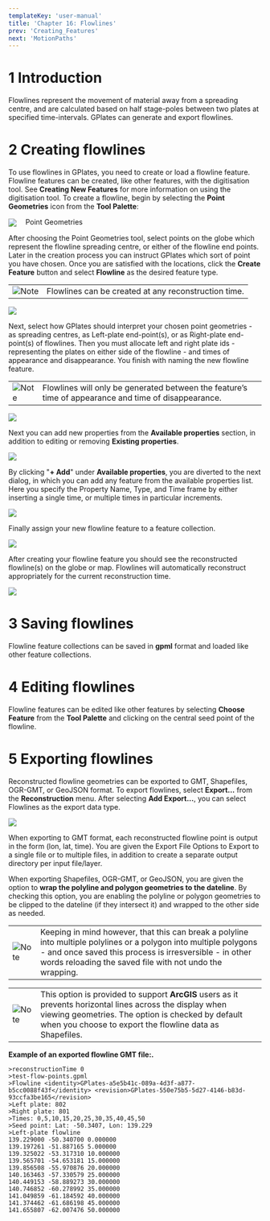 ```yaml
---
templateKey: 'user-manual'
title: 'Chapter 16: Flowlines'
prev: 'Creating_Features'
next: 'MotionPaths'
---
```


1 Introduction
============

Flowlines represent the movement of material away from a spreading centre, and are calculated based on half stage-poles between two plates at specified time-intervals. GPlates can generate and export flowlines.

2 Creating flowlines
==================

To use flowlines in GPlates, you need to create or load a flowline feature. Flowline features can be created, like other features, with the digitisation tool. See **Creating New Features** for more information on using the digitisation tool. To create a flowline, begin by selecting the **Point Geometries** icon from the **Tool Palette**:

<span style="display:inline-block; width:30px; vertical-align:middle;"><img src="icons/digitise_multipoint_35.png" /> </span> Point Geometries

After choosing the Point Geometries tool, select points on the globe which represent the flowline spreading centre, or either of the flowline end points. Later in the creation process you can instruct GPlates which sort of point you have chosen. Once you are satisfied with the locations, click the **Create Feature** button and select **Flowline** as the desired feature type.

<table class ="note">
   <tbody>
      <tr>
         <td class="icon">
            <img src="./images/icons/note.png" alt="Note">
         </td>
         <td class="content" >Flowlines can be created at any reconstruction time.</td>
      </tr>
   </tbody>
</table>

![](screenshots/CreateFeatureFlowline1.win32.png)

Next, select how GPlates should interpret your chosen point geometries - as spreading centres, as Left-plate end-point(s), or as Right-plate end-point(s) of flowlines. Then you must allocate left and right plate ids - representing the plates on either side of the flowline - and times of appearance and disappearance. You finish with naming the new flowline feature. 

<table class ="note">
   <tbody>
      <tr>
         <td class="icon">
            <img src="./images/icons/note.png" alt="Note">
         </td>
         <td class="content" >Flowlines will only be generated between the feature’s time of appearance and time of disappearance.</td>
      </tr>
   </tbody>
</table>

![](screenshots/CreateFeatureFlowline2.win32.png)

Next you can add new properties from the **Available properties** section, in addition to editing or removing **Existing properties**.

![](screenshots/CreateFeatureFlowline3.win32.png)

By clicking "**+ Add**" under **Available properties**, you are diverted to the next dialog, in which you can add any feature from the available properties list. Here you specify the Property Name, Type, and Time frame by either inserting a single time, or multiple times in particular increments. 

![](screenshots/CreateFeatureFlowline4.win32.png)

Finally assign your new flowline feature to a feature collection.

![](screenshots/CreateFeatureFlowline5.win32.png)

After creating your flowline feature you should see the reconstructed flowline(s) on the globe or map. Flowlines will automatically reconstruct appropriately for the current reconstruction time.

![](screenshots/FlowlineScreenshot.win32.png)

3 Saving flowlines
================

Flowline feature collections can be saved in **gpml** format and loaded like other feature collections.

4 Editing flowlines
=================

Flowline features can be edited like other features by selecting **Choose Feature** from the **Tool Palette** and clicking on the central seed point of the flowline.

5 Exporting flowlines
===================

Reconstructed flowline geometries can be exported to GMT, Shapefiles, OGR-GMT, or GeoJSON format. To export flowlines, select **Export…** from the **Reconstruction** menu. After selecting **Add Export...**, you can select Flowlines as the export data type.

![](screenshots/FlowlineExport.win32.png)

When exporting to GMT format, each reconstructed flowline point is output in the form (lon, lat, time). You are given the Export File Options to Export to a single file or to multiple files, in addition to create a separate output directory per input file/layer. 

When exporting Shapefiles, OGR-GMT, or GeoJSON, you are given the option to **wrap the polyline and polygon geometries to the dateline**. By checking this option, you are enabling the polyline or polygon geometries to be clipped to the dateline (if they intersect it) and wrapped to the other side as needed. 

<table class ="note">
   <tbody>
      <tr>
         <td class="icon">
            <img src="./images/icons/note.png" alt="Note">
         </td>
         <td class="content" >Keeping in mind however, that this can break a polyline into multiple polylines or a polygon into multiple polygons - and once saved this process is irresversible - in other words reloading the saved file with not undo the wrapping. </td>
      </tr>
   </tbody>
</table>

<table class ="note">
   <tbody>
      <tr>
         <td class="icon">
            <img src="./images/icons/note.png" alt="Note">
         </td>
         <td class="content" >This option is provided to support <b>ArcGIS</b> users as it prevents horizontal lines across the display when viewing geometries. The option is checked by default when you choose to export the flowline data as Shapefiles.</td>
      </tr>
   </tbody>
</table>


**Example of an exported flowline GMT file:.**

```
>reconstructionTime 0 
>test-flow-points.gpml 
>Flowline <identity>GPlates-a5e5b41c-089a-4d3f-a877-b5cc0088f43f</identity> <revision>GPlates-550e75b5-5d27-4146-b83d-93ccfa3be165</revision> 
>Left plate: 802 
>Right plate: 801 
>Times: 0,5,10,15,20,25,30,35,40,45,50 
>Seed point: Lat: -50.3407, Lon: 139.229 
>Left-plate flowline 
139.229000 -50.340700 0.000000 
139.197261 -51.887165 5.000000 
139.325022 -53.317310 10.000000 
139.565701 -54.653181 15.000000 
139.856508 -55.970876 20.000000 
140.163463 -57.330579 25.000000 
140.449153 -58.889273 30.000000 
140.746852 -60.278992 35.000000 
141.049859 -61.184592 40.000000 
141.374462 -61.686198 45.000000 
141.655807 -62.007476 50.000000
```


